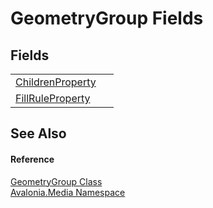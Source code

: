 # GeometryGroup Fields




## Fields
<table>
<tr>
<td><a href="F_Avalonia_Media_GeometryGroup_ChildrenProperty">ChildrenProperty</a></td>
<td> </td>
</tr>
<tr>
<td><a href="F_Avalonia_Media_GeometryGroup_FillRuleProperty">FillRuleProperty</a></td>
<td> </td>
</tr>
</table>

## See Also


#### Reference
<a href="T_Avalonia_Media_GeometryGroup">GeometryGroup Class</a>  
<a href="N_Avalonia_Media">Avalonia.Media Namespace</a>  
